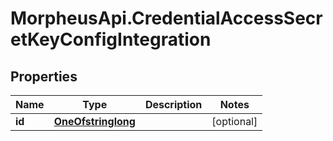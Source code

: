 # MorpheusApi.CredentialAccessSecretKeyConfigIntegration

## Properties

Name | Type | Description | Notes
------------ | ------------- | ------------- | -------------
**id** | [**OneOfstringlong**](OneOfstringlong.md) |  | [optional] 


